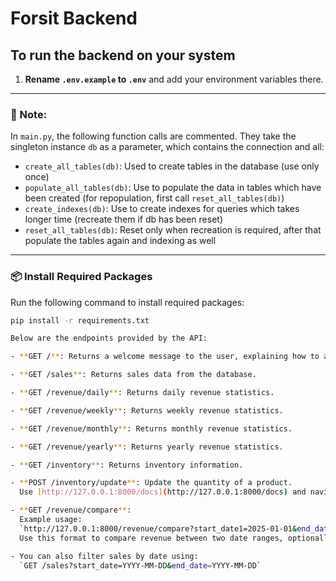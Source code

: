 # Forsit Backend

## To run the backend on your system

1. **Rename `.env.example` to `.env`** and add your environment variables there.

---

### 🔧 Note:
In `main.py`, the following function calls are commented. They take the singleton instance `db` as a parameter, which contains the connection and all:

- `create_all_tables(db)`: Used to create tables in the database (use only once)
- `populate_all_tables(db)`: Use to populate the data in tables which have been created (for repopulation, first call `reset_all_tables(db)`)
- `create_indexes(db)`: Use to create indexes for queries which takes longer time (recreate them if db has been reset)
- `reset_all_tables(db)`: Reset only when recreation is required, after that populate the tables again and indexing as well

---

### 📦 Install Required Packages

Run the following command to install required packages:

```bash
pip install -r requirements.txt

Below are the endpoints provided by the API:

- **GET /**: Returns a welcome message to the user, explaining how to access other endpoints.

- **GET /sales**: Returns sales data from the database.

- **GET /revenue/daily**: Returns daily revenue statistics.

- **GET /revenue/weekly**: Returns weekly revenue statistics.

- **GET /revenue/monthly**: Returns monthly revenue statistics.

- **GET /revenue/yearly**: Returns yearly revenue statistics.

- **GET /inventory**: Returns inventory information.

- **POST /inventory/update**: Update the quantity of a product.  
  Use [http://127.0.0.1:8000/docs](http://127.0.0.1:8000/docs) and navigate to the update inventory endpoint to perform updates.

- **GET /revenue/compare**:  
  Example usage:  
  `http://127.0.0.1:8000/revenue/compare?start_date1=2025-01-01&end_date1=2025-01-31&start_date2=2025-02-01&end_date2=2025-02-28&category_id=3`  
  Use this format to compare revenue between two date ranges, optionally filtered by category.

- You can also filter sales by date using:  
  `GET /sales?start_date=YYYY-MM-DD&end_date=YYYY-MM-DD`
